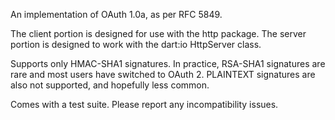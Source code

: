 An implementation of OAuth 1.0a, as per RFC 5849. 

The client portion is designed for use with the http 
package. The server portion is designed to work with the dart:io
HttpServer class. 

Supports only HMAC-SHA1 signatures. In practice, RSA-SHA1 signatures are rare
and most users have switched to OAuth 2. PLAINTEXT signatures are also not 
supported, and hopefully less common.

Comes with a test suite. Please report any incompatibility issues.